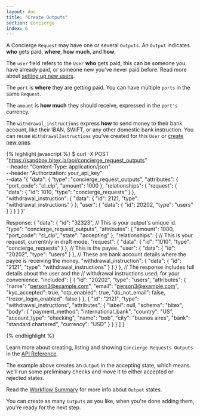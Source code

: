 ```yaml
---
layout: doc
title: "Create Outputs"
section: Concierge
index: 6
---
```


A Concierge `Request` may have one or several `Outputs`. An `Output`
indicates **who** gets paid, **where**, **how much**, and **how**.


The `user` field refers to the `User` **who** gets paid, this can be someone you have
already paid, or someone new you've never paid before. 
Read more about [setting up new users](https://developers.bitex.la/#86c5d36b-3f74-499f-817e-38f9a3d789ce).

The `port` is **where** they are getting paid.
You can have multiple `ports` in the same `Request`.

The `amount` is **how much** they should receive, expressed in the `port's` currency.

The `withdrawal_instructions` express **how** to send money to their bank account, like their IBAN, SWIFT, or any other domestic bank instruction.
You can reuse `WithdrawalInstructions` you've created for this `User` or 
[create new ones](https://developers.bitex.la#6f243946-38a1-4906-9fe3-8d5fa8546dd5).

{% highlight javascript %}
$ curl -X POST "https://sandbox.bitex.la/api/concierge_request_outputs" \
  --header "Content-Type: application/json" \
  --header "Authorization: your_api_key" \
  --data "{
    "data": {
      "type": "concierge_request_outputs",
      "attributes": {
        "port_code": "cl_clp",
        "amount": 1000
      },
      "relationships": {
        "request": {
          "data": { "id": 1010, "type": "concierge_requests" }
        },
        "withdrawal_instruction": {
          "data": { "id": 2121, "type": "withdrawal_instructions" }
        },
        "user": {
          "data": { "id": 20202, "type": "users" }
        }
      }
    }
  }'

Response:
{
  "data": {
    "id": "32323", // This is your output's unique id.
    "type": "concierge_request_outputs",
    "attributes": {
      "amount": 1000,
      "port_code": "cl_clp",
      "state": "accepting"
    },
    "relationships": {
      // This is your request, currentnly in draft mode.
      "request": {
        "data": { "id": "1010", "type": "concierge_requests" }
      },
      // This is the payee.
      "user": {
        "data": { "id": "20202", "type": "users" }
      },
      // These are bank account details where the payee is receiving the money.
      "withdrawal_instruction": {
        "data": { "id": "2121", "type": "withdrawal_instructions" }
      }
    }
  },
  // The response includes full details about the user and the
  // withdrawal instructions used, for your convenience.
  "included": [
    {
      "id": "20202",
      "type": "users",
      "attributes": {
        "name": "person3@example.com",
        "email": "person3@example.com",
        "kyc_accepted": true,
        "otp_enabled": true,
        "do_not_email": false,
        "trezor_login_enabled": false
      }
    },
    {
      "id": "2121",
      "type": "withdrawal_instructions",
      "attributes": {
        "label": null,
        "schema": "bitex",
        "body": {
          "payment_method": "international_bank",
          "country": "US",
          "account_type": "checking",
          "name": "bob",
          "city": "buenos aires",
          "bank": "standard chartered",
          "currency": "USD"
        }
      }
    }
  ]
}

{% endhighlight %}

Learn more about creating, listing and showing `Concierge Requests Outputs` in the
[API Reference](https://developers.bitex.la/#d70e6467-f6b2-41d9-8391-9b9865806442).

The example above creates an `Output` in the
<span class="badge badge-dark">accepting</span> state, which means
we'll run some preliminary checks and move it to either
<span class="badge badge-primary">accepted</span> or
<span class="badge badge-danger">rejected</span> states.

Read the [Workflow Summary](/docs/concierge/states_summary) for more info about
`Output` states.

You can create as many `Outputs` as you like, when you're done adding
them, you're ready for the next step.


